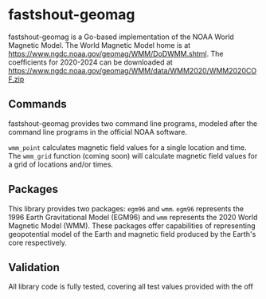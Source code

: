 # fastshout-geomag
fastshout-geomag is a Go-based implementation of the NOAA World Magnetic Model.
The World Magnetic Model home is at https://www.ngdc.noaa.gov/geomag/WMM/DoDWMM.shtml.
The coefficients for 2020-2024 can be downloaded at https://www.ngdc.noaa.gov/geomag/WMM/data/WMM2020/WMM2020COF.zip

## Commands
fastshout-geomag provides two command line programs, modeled after the command line programs in the official NOAA software.

`wmm_point` calculates magnetic field values for a single location and time.
The `wmm_grid` function (coming soon) will calculate magnetic field values for a grid of locations and/or times.

## Packages
This library provides two packages: `egm96` and `wmm`. `egm96` represents the 1996 Earth Gravitational Model (EGM96) and `wmm` represents the 2020 World Magnetic Model (WMM). These packages offer capabilities of representing geopotential model of the Earth and magnetic field produced by the Earth's core respectively.

## Validation
All library code is fully tested, covering all test values provided with the off
